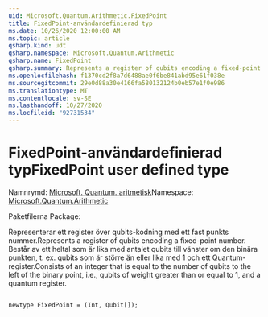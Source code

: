```yaml
---
uid: Microsoft.Quantum.Arithmetic.FixedPoint
title: FixedPoint-användardefinierad typ
ms.date: 10/26/2020 12:00:00 AM
ms.topic: article
qsharp.kind: udt
qsharp.namespace: Microsoft.Quantum.Arithmetic
qsharp.name: FixedPoint
qsharp.summary: Represents a register of qubits encoding a fixed-point number. Consists of an integer that is equal to the number of qubits to the left of the binary point, i.e., qubits of weight greater than or equal to 1, and a quantum register.
ms.openlocfilehash: f1370cd2f8a7d6488ae0f6be841abd95e61f038e
ms.sourcegitcommit: 29e0d88a30e4166fa580132124b0eb57e1f0e986
ms.translationtype: MT
ms.contentlocale: sv-SE
ms.lasthandoff: 10/27/2020
ms.locfileid: "92731534"
---
```

# <a name="fixedpoint-user-defined-type"></a><span data-ttu-id="41549-102">FixedPoint-användardefinierad typ</span><span class="sxs-lookup"><span data-stu-id="41549-102">FixedPoint user defined type</span></span>

<span data-ttu-id="41549-103">Namnrymd: [Microsoft. Quantum. aritmetisk](xref:Microsoft.Quantum.Arithmetic)</span><span class="sxs-lookup"><span data-stu-id="41549-103">Namespace: [Microsoft.Quantum.Arithmetic](xref:Microsoft.Quantum.Arithmetic)</span></span>

<span data-ttu-id="41549-104">Paketfilerna [](https://nuget.org/packages/)</span><span class="sxs-lookup"><span data-stu-id="41549-104">Package: [](https://nuget.org/packages/)</span></span>


<span data-ttu-id="41549-105">Representerar ett register över qubits-kodning med ett fast punkts nummer.</span><span class="sxs-lookup"><span data-stu-id="41549-105">Represents a register of qubits encoding a fixed-point number.</span></span> <span data-ttu-id="41549-106">Består av ett heltal som är lika med antalet qubits till vänster om den binära punkten, t. ex. qubits som är större än eller lika med 1 och ett Quantum-register.</span><span class="sxs-lookup"><span data-stu-id="41549-106">Consists of an integer that is equal to the number of qubits to the left of the binary point, i.e., qubits of weight greater than or equal to 1, and a quantum register.</span></span>

```qsharp

newtype FixedPoint = (Int, Qubit[]);
```

